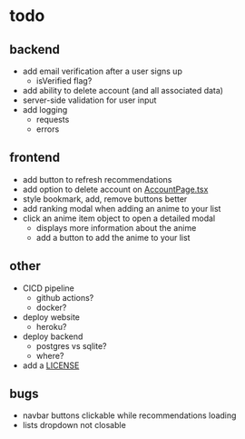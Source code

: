 # todo

## backend

- add email verification after a user signs up
  - isVerified flag?
- add ability to delete account (and all associated data)
- server-side validation for user input
- add logging
  - requests
  - errors

## frontend

- add button to refresh recommendations
- add option to delete account on [AccountPage.tsx](frontend/components/AccountPage.tsx)
- style bookmark, add, remove buttons better
- add ranking modal when adding an anime to your list
- click an anime item object to open a detailed modal
  - displays more information about the anime
  - add a button to add the anime to your list

## other

- CICD pipeline
  - github actions?
  - docker?
- deploy website
  - heroku?
- deploy backend
  - postgres vs sqlite?
  - where?
- add a [LICENSE](LICENSE)

## bugs

- navbar buttons clickable while recommendations loading
- lists dropdown not closable
